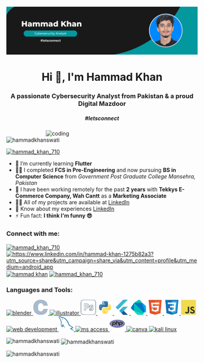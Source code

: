 ![logo](https://github.com/hammadkhanswati/hammadkhanswati/blob/main/Black%20Green%20Minimalist%20Corporate%20Personal%20Profile%20LinkedIn%20Banner.png)
<h1 align="center">Hi 👋, I'm Hammad Khan</h1>
<h3 align="center">A passionate Cybersecurity Analyst from Pakistan & a proud Digital Mazdoor </h3>
<h5 align="center">#letsconnect</h5>

<img align="right" alt="coding" width="400" src="https://user-images.githubusercontent.com/55389276/140866485-8fb1c876-9a8f-4d6a-98dc-08c4981eaf70.gif">

<p align="left"> <img src="https://komarev.com/ghpvc/?username=hammadkhanswati&label=Profile%20views&color=0e75b6&style=flat" alt="hammadkhanswati" /> </p>

<p align="left"> <a href="https://twitter.com/hammad_khan_710" target="blank"><img src="https://img.shields.io/twitter/follow/hammad_khan_710?logo=twitter&style=for-the-badge" alt="hammad_khan_710" /></a> </p>

- 🌱 I’m currently learning **Flutter**  
- 👨‍🎓 I completed **FCS in Pre-Engineering** and now pursuing **BS in Computer Science** from *Government Post Graduate College Mansehra, Pakistan*  
- 💼 I have been working remotely for the past **2 years** with **Tekkys E-Commerce Company, Wah Cantt** as a **Marketing Associate**  
- 👨‍💻 All of my projects are available at [LinkedIn](https://www.linkedin.com/in/hammad-khan-1275b82a3?utm_source=share&utm_campaign=share_via&utm_content=profile&utm_medium=android_app)  
- 📄 Know about my experiences [LinkedIn](https://www.linkedin.com/in/hammad-khan-1275b82a3?utm_source=share&utm_campaign=share_via&utm_content=profile&utm_medium=android_app)  
- ⚡ Fun fact: **I think I'm funny 😎**  

<h3 align="left">Connect with me:</h3>
<p align="left">
<a href="https://twitter.com/hammad_khan_710" target="blank"><img align="center" src="https://raw.githubusercontent.com/rahuldkjain/github-profile-readme-generator/master/src/images/icons/Social/twitter.svg" alt="hammad_khan_710" height="30" width="40" /></a>
<a href="https://linkedin.com/in/https://www.linkedin.com/in/hammad-khan-1275b82a3?utm_source=share&utm_campaign=share_via&utm_content=profile&utm_medium=android_app" target="blank"><img align="center" src="https://raw.githubusercontent.com/rahuldkjain/github-profile-readme-generator/master/src/images/icons/Social/linked-in-alt.svg" alt="https://www.linkedin.com/in/hammad-khan-1275b82a3?utm_source=share&utm_campaign=share_via&utm_content=profile&utm_medium=android_app" height="30" width="40" /></a>
<a href="https://fb.com/hammad khan" target="blank"><img align="center" src="https://raw.githubusercontent.com/rahuldkjain/github-profile-readme-generator/master/src/images/icons/Social/facebook.svg" alt="hammad khan" height="30" width="40" /></a>
<a href="https://instagram.com/hammad_khan_710" target="blank"><img align="center" src="https://raw.githubusercontent.com/rahuldkjain/github-profile-readme-generator/master/src/images/icons/Social/instagram.svg" alt="hammad_khan_710" height="30" width="40" /></a>
</p>

<h3 align="left">Languages and Tools:</h3>
<p align="left"> 
  <a href="https://www.blender.org/" target="_blank" rel="noreferrer"> 
    <img src="https://download.blender.org/branding/community/blender_community_badge_white.svg" alt="blender" width="40" height="40"/> 
  </a> 
  <a href="https://www.cprogramming.com/" target="_blank" rel="noreferrer"> 
    <img src="https://raw.githubusercontent.com/devicons/devicon/master/icons/c/c-original.svg" alt="c" width="40" height="40"/> 
  </a> 
  <a href="https://www.adobe.com/in/products/illustrator.html" target="_blank" rel="noreferrer"> 
    <img src="https://www.vectorlogo.zone/logos/adobe_illustrator/adobe_illustrator-icon.svg" alt="illustrator" width="40" height="40"/> 
  </a> 
  <a href="https://www.photoshop.com/en" target="_blank" rel="noreferrer"> 
    <img src="https://raw.githubusercontent.com/devicons/devicon/master/icons/photoshop/photoshop-line.svg" alt="photoshop" width="40" height="40"/> 
  </a> 
  <a href="https://www.python.org" target="_blank" rel="noreferrer"> 
    <img src="https://raw.githubusercontent.com/devicons/devicon/master/icons/python/python-original.svg" alt="python" width="40" height="40"/> 
  </a>
  <a href="https://flutter.dev/" target="_blank" rel="noreferrer"> 
    <img src="https://raw.githubusercontent.com/devicons/devicon/master/icons/flutter/flutter-original.svg" alt="flutter" width="40" height="40"/> 
  </a>
  <a href="https://dart.dev/" target="_blank" rel="noreferrer"> 
    <img src="https://raw.githubusercontent.com/devicons/devicon/master/icons/dart/dart-original.svg" alt="dart" width="40" height="40"/> 
  </a>
  <a href="https://developer.mozilla.org/en-US/docs/Web/HTML" target="_blank" rel="noreferrer"> 
    <img src="https://raw.githubusercontent.com/devicons/devicon/master/icons/html5/html5-original.svg" alt="html5" width="40" height="40"/> 
  </a>
  <a href="https://developer.mozilla.org/en-US/docs/Web/CSS" target="_blank" rel="noreferrer"> 
    <img src="https://raw.githubusercontent.com/devicons/devicon/master/icons/css3/css3-original.svg" alt="css3" width="40" height="40"/> 
  </a>
  <a href="https://developer.mozilla.org/en-US/docs/Web/JavaScript" target="_blank" rel="noreferrer"> 
    <img src="https://raw.githubusercontent.com/devicons/devicon/master/icons/javascript/javascript-original.svg" alt="javascript" width="40" height="40"/> 
  </a>
  <a href="https://developer.mozilla.org/en-US/docs/Learn/Getting_started_with_the_web" target="_blank" rel="noreferrer"> 
    <img src="https://tse3.mm.bing.net/th/id/OIP.wI_Y1AGKiKhLbBrH1_7shAHaE9?pid=Api&P=0&h=220" alt="web development" width="40" height="40"/> 
  </a>
  <a href="https://www.mysql.com/" target="_blank" rel="noreferrer"> 
    <img src="https://raw.githubusercontent.com/devicons/devicon/master/icons/mysql/mysql-original.svg" alt="mysql" width="40" height="40"/> 
  </a>
  <a href="https://www.microsoft.com/en-us/microsoft-365/access" target="_blank" rel="noreferrer"> 
    <img src="https://cdn.worldvectorlogo.com/logos/microsoft-access-2013.svg" alt="ms access" width="40" height="40"/> 
  </a>
  <a href="https://www.php.net/" target="_blank" rel="noreferrer"> 
    <img src="https://raw.githubusercontent.com/devicons/devicon/master/icons/php/php-original.svg" alt="php" width="40" height="40"/> 
  </a>
  <a href="https://www.canva.com/" target="_blank" rel="noreferrer"> 
    <img src="https://tse1.mm.bing.net/th/id/OIP.Qakfor-6YBLiUllsDD_aTgHaHa?pid=Api&P=0&h=220" alt="canva" width="40" height="40"/> 
  </a>
  <a href="https://www.kali.org/" target="_blank" rel="noreferrer"> 
    <img src="https://www.kali.org/images/kali-dragon-icon.svg" alt="kali linux" width="40" height="40"/> 
  </a>
</p>


<p><img align="left" src="https://github-readme-stats.vercel.app/api/top-langs?username=hammadkhanswati&show_icons=true&locale=en&layout=compact" alt="hammadkhanswati" /></p>

<p>&nbsp;<img align="center" src="https://github-readme-stats.vercel.app/api?username=hammadkhanswati&show_icons=true&locale=en" alt="hammadkhanswati" /></p>

<p><img align="center" src="https://github-readme-streak-stats.herokuapp.com/?user=hammadkhanswati&" alt="hammadkhanswati" /></p>

